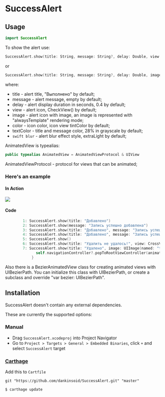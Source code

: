 # SuccessAlert

## Usage
```swift
import SuccessAlert
```
To show the alert use:
```swift
SuccessAlert.show(title: String, message: String?, delay: Double, view: AnimatedView?, color: UIColor?, textColor: UIColor?, blur: UIBlurEffectStyle?, completion: (() -> ())?)
```
or 
```swift
SuccessAlert.show(title: String, message: String?, delay: Double, image: UIImage, color: UIColor?, textColor: UIColor?, blur: UIBlurEffectStyle?, completion: (() -> ())?)
```
where:
* title - alert title, "Выполнено" by default;
* message - alert message, empty by default;
* delay - alert display duration in seconds, 0.4 by default;
* view - alert icon, CheckView() by default;
* image - alert icon with image, an image is represented with "alwaysTemplate" rendering mode;
* color - icon color, icon view tintColor by default;
* textColor - title and message color, 28% in grayscale by default;
* `swift blur` - alert blur effect style, extraLight by default;

AnimatedView is typealias: 
```swift
public typealias AnimatedView = AnimatedViewProtocol & UIView
```
AnimatedViewProtocol - protocol for views that can be animated;

### Here's an example
#### In Action
<img src="https://preview.ibb.co/gQZied/IMG_9444_TRIM.gif">

#### Code

```swift
        1: SuccessAlert.show(title: "Добавлено")
        2: SuccessAlert.show(message: "Запись успешно добавлена")
        3: SuccessAlert.show(title: "Добавлено", message: "Запись успешно добавлена", color: .white, textColor: .white, blur: .dark)
        4: SuccessAlert.show(title: "Добавлено", message: "Запись успешно добавлена", color: #colorLiteral(red: 0, green: 0.8379185268, blue: 0.3353787327, alpha: 1), textColor: #colorLiteral(red: 0, green: 0.8379185268, blue: 0.3353787327, alpha: 1))
        5: SuccessAlert.show()
        6: SuccessAlert.show(title: "Удалить не удалось!", view: CrossView())
        7: SuccessAlert.show(title: "Удалено", image: UIImage(named: "trash")!, color: #colorLiteral(red: 0.3489781618, green: 0.3490435183, blue: 0.3489740491, alpha: 1)) {
              self.navigationController?.popToRootViewController(animated: true)
            }
```

Also there is a BezierAnimatedView class for creating animated views with UIBezierPath. You can initialize this class with UIBezierPath, or create a subclass and override "var bezier: UIBezierPath".

## Installation

SuccessAlert doesn't contain any external dependencies.

These are currently the supported options:

### Manual

* Drag `SuccessAlert.xcodeproj` into Project Navigator
* Go to `Project > Targets > General > Embedded Binaries`, click `+` and select `SuccessAlert` target

### [Carthage](https://github.com/Carthage/Carthage)

Add this to `Cartfile`

```
git "https://github.com/dankinsoid/SuccessAlert.git" "master"
```

```bash
$ carthage update
```
